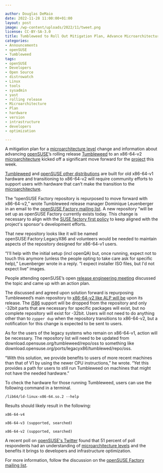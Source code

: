 ```yaml
---

author: Douglas DeMaio
date: 2022-11-28 11:00:00+01:00
layout: post
image: /wp-content/uploads/2022/11/tweet.png
license: CC-BY-SA-3.0
title: Tumbleweed to Roll Out Mitigation Plan, Advance Microarchitecture 
categories:
- Announcements
- openSUSE
- Tumbleweed
tags:
- openSUSE
- Developers
- Open Source
- distrowatch
- Linux
- tools
- sysadmin
- yast
- rolling release
- Microarchitecture
- Plan
- hardware
- version
- intrastructure
- developers
- optimization

---
```


A mitigation plan for a [microarchitecture level](https://en.wikipedia.org/wiki/X86-64#Microarchitecture_levels) change and information about advancing [openSUSE](https://get.opensuse.org/)’s rolling release [Tumbleweed](https://get.opensuse.org/tumbleweed/) to an x86-64-v2 [microarchitecture](https://en.wikipedia.org/wiki/X86-64#Microarchitecture_levels) kicked off a significant move forward for the [project](https://www.opensuse.org/) this week.

[Tumbleweed](https://get.opensuse.org/tumbleweed/) and [openSUSE other distributions](https://get.opensuse.org/) are built for old x86-64-v1 hardware and transitioning to x86-64-v2 will require community efforts to support users with hardware that can’t make the transition to the [microarchitecture](https://en.wikipedia.org/wiki/X86-64#Microarchitecture_levels). 

The “openSUSE Factory repository is repurposed to move forward with x86-64-v2,” wrote Tumbleweed release manager Dominique Leuenberger in an email to the [openSUSE Factory mailing list](https://lists.opensuse.org/archives/list/factory@lists.opensuse.org/thread/4OIMNHRDMSRLUNZRA5OPHMVSPXRRQVSB/). A new repository “will be set up as openSUSE Factory currently exists today. This change is necessary to align with the [SUSE factory first policy](https://opensource.suse.com/legal/policy) to keep aligned with the project's sponsor's development efforts.

That new repository looks like it will be named openSUSE:Factory:LegacyX86 and volunteers would be needed to maintain aspects of the repository designed for x86-64-v1 users.

“I'll help with the initial setup (incl openQA) but, once running, expect not to touch this anymore (unless the people opting to take care ask for specific help),” Leuenberger wrote in a reply. “I expect installer ISO files, but I'd not expect live” images.

People attending openSUSE’s open [release engineering meeting](https://lists.opensuse.org/archives/list/factory@lists.opensuse.org/thread/EDJ4ST6IYDVZ7ZY4VB7LBU3NQBKKADE5/) discussed the topic and came up with an action plan. 

The discussed and agreed upon solution forward is repurposing Tumbleweed’s main repository to [x86-64-v2 like ALP will be](https://news.opensuse.org/2022/09/26/alp-architecture-baselevel-x86_64-v2/) upon its release. The [i586](https://en.wikipedia.org/wiki/Pentium_(original)) support will be dropped from the repository and only -32bit parts that are necessary for specific packages will exist, but no complete repository will exist for -32bit. Users will not need to do anything other than to `zypper dup` when the repository transitions to x86-64-v2, but a notification for this change is expected to be sent to users.

As for the users of the legacy systems who remain on x86-64-v1, action will be necessary. The repository list will need to be updated from download.opensuse.org/tumbleweed/repo/oss to something like download.opensuse.org/ports/legacyx86/tumblewed/repo/oss.

“With this solution, we provide benefits to users of more recent machines than that of V1 by using the newer CPU instructions,” he wrote. “Yet this provides a path for users to still run Tumbleweed on machines that might not have the needed hardware.”

To check the hardware for those running Tumbleweed, users can use the following command in a terminal.

`/lib64/ld-linux-x86-64.so.2 --help`

Results should likely result in the following:

`x86-64-v4`

`x86-64-v3 (supported, searched)`

`x86-64-v2 (supported, searched)`

A recent poll on [openSUSE's Twitter](https://twitter.com/openSUSE) found that 51 percent of poll respondents had an understanding of  [microarchitecture levels](https://en.wikipedia.org/wiki/X86-64#Microarchitecture_levels) and the benefits it brings to developers and infrastructure optimization.

For more information, follow the discussion on the [openSUSE Factory mailing list](https://lists.opensuse.org/archives/list/factory@lists.opensuse.org/thread/4OIMNHRDMSRLUNZRA5OPHMVSPXRRQVSB/).
<meta name="openSUSE, Tumbleweed, Developers, sysadmin, user, Open Source, rolling release, gamers, superuser, distrowatch, hacker, Linux, Kernel, GNOME, KDE, git, microarchitecture, mail, transition" content="HTML,CSS,XML,JavaScript">
